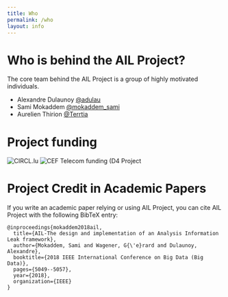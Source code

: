 ```yaml
---
title: Who
permalink: /who
layout: info
---
```


# Who is behind the AIL Project?

The core team behind the AIL Project is a group of highly motivated individuals.

- Alexandre Dulaunoy [@adulau](https://twitter.com/adulau)
- Sami Mokaddem [@mokaddem_sami](https://twitter.com/mokaddem_sami)
- Aurelien Thirion [@Terrtia](https://twitter.com/Terrtia)

# Project funding

![CIRCL.lu](https://www.circl.lu/assets/images/logo.png)
![CEF Telecom funding (D4 Project](https://www.misp-project.org/assets/images/en_cef.png)

# Project Credit in Academic Papers

If you write an academic paper relying or using AIL Project, you can cite AIL Project with the following BibTeX entry:

~~~
@inproceedings{mokaddem2018ail,
  title={AIL-The design and implementation of an Analysis Information Leak framework},
  author={Mokaddem, Sami and Wagener, G{\'e}rard and Dulaunoy, Alexandre},
  booktitle={2018 IEEE International Conference on Big Data (Big Data)},
  pages={5049--5057},
  year={2018},
  organization={IEEE}
}
~~~

